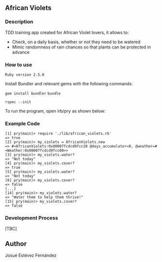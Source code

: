 ## African Violets ##

### Description

TDD training app created for African Violet lovers, it allows to:
- Check, on a daily basis, whether or not they need to be watered
- Mimic randomness of rain chances so that plants can be protected in advance

### How to use

`Ruby version 2.5.0`

Install Bundler and relevant gems with the following commands:

`gem install bundler`
`bundle`

`rspec --init`

To run the program, open irb/pry as shown below:

### Example Code

```
[1] pry(main)> require './lib/african_violets.rb'
=> true
[2] pry(main)> my_violets = AfricanViolets.new
=> #<AfricanViolets:0x00007fcdcd9fcc28 @days_accumulator=0, @weather=#<Weather:0x00007fcdcd9fcc00>>
[3] pry(main)> my_violets.water?
=> "Not today"
[4] pry(main)> my_violets.cover?
=> true
[5] pry(main)> my_violets.water?
=> "Not today"
[6] pry(main)> my_violets.cover?
=> false
[...]
[14] pry(main)> my_violets.water?
=> "Water them to help them thrive!"
[15] pry(main)> my_violets.cover?
=> false
```

### Development Process

[TBC]

## Author

Josué Estévez Fernández